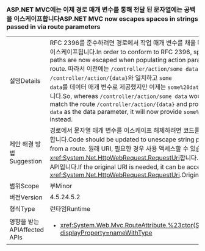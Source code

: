 ### <a name="aspnet-mvc-now-escapes-spaces-in-strings-passed-in-via-route-parameters"></a><span data-ttu-id="66bb1-101">ASP.NET MVC에는 이제 경로 매개 변수를 통해 전달 된 문자열에는 공백을 이스케이프합니다</span><span class="sxs-lookup"><span data-stu-id="66bb1-101">ASP.NET MVC now escapes spaces in strings passed in via route parameters</span></span>

|   |   |
|---|---|
|<span data-ttu-id="66bb1-102">설명</span><span class="sxs-lookup"><span data-stu-id="66bb1-102">Details</span></span>|<span data-ttu-id="66bb1-103">RFC 2396를 준수하려면 경로에서 작업 매개 변수를 채울 때 경로의 공백은 이스케이프됩니다.</span><span class="sxs-lookup"><span data-stu-id="66bb1-103">In order to conform to RFC 2396, spaces in route paths are now escaped when populating action parameters from a route.</span></span> <span data-ttu-id="66bb1-104">따라서 이전에는 <code>/controller/action/some data</code>이 경로 <code>/controller/action/{data}</code>와 일치하고 <code>some data</code>를 데이터 매개 변수로 제공했지만 이제는 <code>some%20data</code>를 대신 제공합니다.</span><span class="sxs-lookup"><span data-stu-id="66bb1-104">So, whereas  <code>/controller/action/some data</code> would previously match the route <code>/controller/action/{data}</code> and provide <code>some data</code> as the data parameter, it will now provide <code>some%20data</code> instead.</span></span>|
|<span data-ttu-id="66bb1-105">제안 해결 방법</span><span class="sxs-lookup"><span data-stu-id="66bb1-105">Suggestion</span></span>|<span data-ttu-id="66bb1-106">경로에서 문자열 매개 변수를 이스케이프 해제하려면 코드를 업데이트해야 합니다.</span><span class="sxs-lookup"><span data-stu-id="66bb1-106">Code should be updated to unescape string parameters from a route.</span></span> <span data-ttu-id="66bb1-107">원래 URI, 필요한 경우 사용 액세스할 수 있습니다는 <xref:System.Net.HttpWebRequest.RequestUri>합니다. OriginalString API입니다.</span><span class="sxs-lookup"><span data-stu-id="66bb1-107">If the original URI is needed, it can be accessed with the <xref:System.Net.HttpWebRequest.RequestUri>.OriginalString API.</span></span>|
|<span data-ttu-id="66bb1-108">범위</span><span class="sxs-lookup"><span data-stu-id="66bb1-108">Scope</span></span>|<span data-ttu-id="66bb1-109">부</span><span class="sxs-lookup"><span data-stu-id="66bb1-109">Minor</span></span>|
|<span data-ttu-id="66bb1-110">버전</span><span class="sxs-lookup"><span data-stu-id="66bb1-110">Version</span></span>|<span data-ttu-id="66bb1-111">4.5.2</span><span class="sxs-lookup"><span data-stu-id="66bb1-111">4.5.2</span></span>|
|<span data-ttu-id="66bb1-112">형식</span><span class="sxs-lookup"><span data-stu-id="66bb1-112">Type</span></span>|<span data-ttu-id="66bb1-113">런타임</span><span class="sxs-lookup"><span data-stu-id="66bb1-113">Runtime</span></span>|
|<span data-ttu-id="66bb1-114">영향을 받는 API</span><span class="sxs-lookup"><span data-stu-id="66bb1-114">Affected APIs</span></span>|<ul><li><xref:System.Web.Mvc.RouteAttribute.%23ctor(System.String)?displayProperty=nameWithType></li></ul>|

